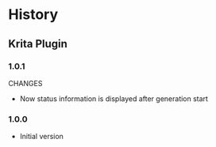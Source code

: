# History
## Krita Plugin
### 1.0.1
CHANGES
- Now status information is displayed after generation start

### 1.0.0
- Initial version
